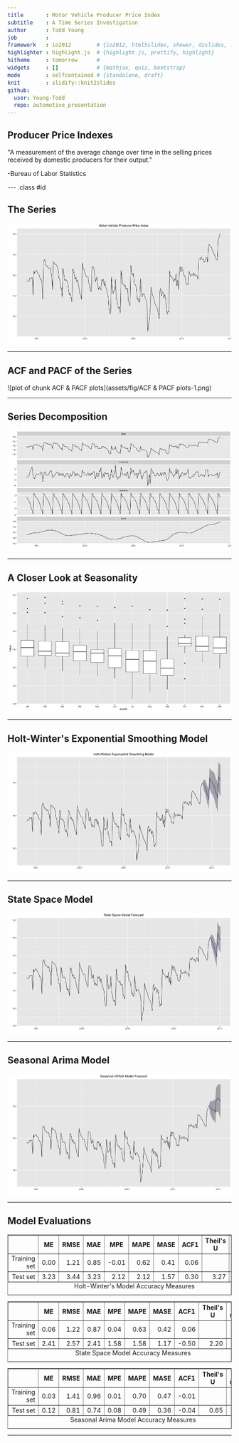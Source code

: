 ```yaml
---
title       : Motor Vehicle Producer Price Index
subtitle    : A Time Series Investigation
author      : Todd Young
job         : 
framework   : io2012        # {io2012, html5slides, shower, dzslides, ...}
highlighter : highlight.js  # {highlight.js, prettify, highlight}
hitheme     : tomorrow      # 
widgets     : []            # {mathjax, quiz, bootstrap}
mode        : selfcontained # {standalone, draft}
knit        : slidify::knit2slides
github:
  user: Young-Todd
  repo: automotive_presentation
---
```


## Producer Price Indexes 

"A measurement of the average change over time in the selling 
prices received by domestic producers for their output."

-Bureau of Labor Statistics

--- .class #id 

## The Series

![plot of chunk unnamed-chunk-1](assets/fig/unnamed-chunk-1-1.png)

---

## ACF and PACF of the Series





![plot of chunk ACF & PACF plots](assets/fig/ACF & PACF plots-1.png)

---

## Series Decomposition

![plot of chunk unnamed-chunk-2](assets/fig/unnamed-chunk-2-1.png)

---

## A Closer Look at Seasonality

![plot of chunk unnamed-chunk-3](assets/fig/unnamed-chunk-3-1.png)

---

## Holt-Winter's Exponential Smoothing Model

![plot of chunk unnamed-chunk-4](assets/fig/unnamed-chunk-4-1.png)

---

## State Space Model

![plot of chunk unnamed-chunk-5](assets/fig/unnamed-chunk-5-1.png)

---

## Seasonal Arima Model

![plot of chunk unnamed-chunk-6](assets/fig/unnamed-chunk-6-1.png)

--- 

## Model Evaluations

<!-- html table generated in R 3.2.3 by xtable 1.8-2 package -->
<!-- Tue Apr 19 00:09:48 2016 -->
<table border=1>
<caption align="bottom"> Holt-Winter's Model Accuracy Measures </caption>
<tr> <th>  </th> <th> ME </th> <th> RMSE </th> <th> MAE </th> <th> MPE </th> <th> MAPE </th> <th> MASE </th> <th> ACF1 </th> <th> Theil's U </th> <th> R-squared </th>  </tr>
  <tr> <td align="right"> Training set </td> <td align="right"> 0.00 </td> <td align="right"> 1.21 </td> <td align="right"> 0.85 </td> <td align="right"> -0.01 </td> <td align="right"> 0.62 </td> <td align="right"> 0.41 </td> <td align="right"> 0.06 </td> <td align="right">  </td> <td align="right"> 0.91 </td> </tr>
  <tr> <td align="right"> Test set </td> <td align="right"> 3.23 </td> <td align="right"> 3.44 </td> <td align="right"> 3.23 </td> <td align="right"> 2.12 </td> <td align="right"> 2.12 </td> <td align="right"> 1.57 </td> <td align="right"> 0.30 </td> <td align="right"> 3.27 </td> <td align="right"> -6.28 </td> </tr>
   </table>

<!-- html table generated in R 3.2.3 by xtable 1.8-2 package -->
<!-- Tue Apr 19 00:09:48 2016 -->
<table border=1>
<caption align="bottom"> State Space Model Accuracy Measures </caption>
<tr> <th>  </th> <th> ME </th> <th> RMSE </th> <th> MAE </th> <th> MPE </th> <th> MAPE </th> <th> MASE </th> <th> ACF1 </th> <th> Theil's U </th> <th> R-squared </th>  </tr>
  <tr> <td align="right"> Training set </td> <td align="right"> 0.06 </td> <td align="right"> 1.22 </td> <td align="right"> 0.87 </td> <td align="right"> 0.04 </td> <td align="right"> 0.63 </td> <td align="right"> 0.42 </td> <td align="right"> 0.06 </td> <td align="right">  </td> <td align="right"> 0.91 </td> </tr>
  <tr> <td align="right"> Test set </td> <td align="right"> 2.41 </td> <td align="right"> 2.57 </td> <td align="right"> 2.41 </td> <td align="right"> 1.58 </td> <td align="right"> 1.58 </td> <td align="right"> 1.17 </td> <td align="right"> -0.50 </td> <td align="right"> 2.20 </td> <td align="right"> 0.37 </td> </tr>
   </table>

<!-- html table generated in R 3.2.3 by xtable 1.8-2 package -->
<!-- Tue Apr 19 00:09:11 2016 -->
<table border=1>
<caption align="bottom"> Seasonal Arima Model Accuracy Measures </caption>
<tr> <th>  </th> <th> ME </th> <th> RMSE </th> <th> MAE </th> <th> MPE </th> <th> MAPE </th> <th> MASE </th> <th> ACF1 </th> <th> Theil's U </th> <th> R-squared </th>  </tr>
  <tr> <td align="right"> Training set </td> <td align="right"> 0.03 </td> <td align="right"> 1.41 </td> <td align="right"> 0.96 </td> <td align="right"> 0.01 </td> <td align="right"> 0.70 </td> <td align="right"> 0.47 </td> <td align="right"> -0.01 </td> <td align="right">  </td> <td align="right"> 1.00 </td> </tr>
  <tr> <td align="right"> Test set </td> <td align="right"> 0.12 </td> <td align="right"> 0.81 </td> <td align="right"> 0.74 </td> <td align="right"> 0.08 </td> <td align="right"> 0.49 </td> <td align="right"> 0.36 </td> <td align="right"> -0.04 </td> <td align="right"> 0.65 </td> <td align="right"> 0.88 </td> </tr>
   </table>

---
